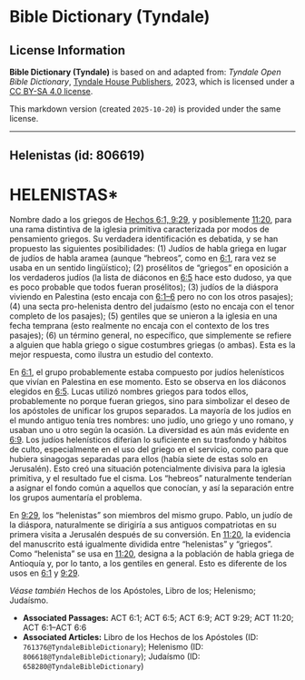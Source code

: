 # Bible Dictionary (Tyndale)

## License Information

**Bible Dictionary (Tyndale)** is based on and adapted from: _Tyndale Open Bible Dictionary_, [Tyndale House Publishers](https://tyndaleopenresources.com/), 2023, which is licensed under a [CC BY-SA 4.0 license](https://creativecommons.org/licenses/by-sa/4.0/legalcode.en).

This markdown version (created `2025-10-20`) is provided under the same license.



--------------------------------

## Helenistas (id: 806619)

HELENISTAS\*
============

Nombre dado a los griegos de [Hechos 6:1, 9:29](https://ref.ly/Acts6:1,Acts6:9), y posiblemente [11:20](https://ref.ly/Acts11:20), para una rama distintiva de la iglesia primitiva caracterizada por modos de pensamiento griegos. Su verdadera identificación es debatida, y se han propuesto las siguientes posibilidades: (1\) Judíos de habla griega en lugar de judíos de habla aramea (aunque “hebreos”, como en [6:1](https://ref.ly/Acts6:1), rara vez se usaba en un sentido lingüístico); (2\) prosélitos de “griegos” en oposición a los verdaderos judíos (la lista de diáconos en [6:5](https://ref.ly/Acts6:5) hace esto dudoso, ya que es poco probable que todos fueran prosélitos); (3\) judíos de la diáspora viviendo en Palestina (esto encaja con [6:1–6](https://ref.ly/Acts6:1-Acts6:6) pero no con los otros pasajes); (4\) una secta pro\-helenista dentro del judaísmo (esto no encaja con el tenor completo de los pasajes); (5\) gentiles que se unieron a la iglesia en una fecha temprana (esto realmente no encaja con el contexto de los tres pasajes); (6\) un término general, no específico, que simplemente se refiere a alguien que habla griego o sigue costumbres griegas (o ambas). Esta es la mejor respuesta, como ilustra un estudio del contexto.

En [6:1](https://ref.ly/Acts6:1), el grupo probablemente estaba compuesto por judíos helenísticos que vivían en Palestina en ese momento. Esto se observa en los diáconos elegidos en [6:5](https://ref.ly/Acts6:5). Lucas utilizó nombres griegos para todos ellos, probablemente no porque fueran griegos, sino para simbolizar el deseo de los apóstoles de unificar los grupos separados. La mayoría de los judíos en el mundo antiguo tenía tres nombres: uno judío, uno griego y uno romano, y usaban uno u otro según la ocasión. La diversidad es aún más evidente en [6:9](https://ref.ly/Acts6:9). Los judíos helenísticos diferían lo suficiente en su trasfondo y hábitos de culto, especialmente en el uso del griego en el servicio, como para que hubiera sinagogas separadas para ellos (había siete de estas solo en Jerusalén). Esto creó una situación potencialmente divisiva para la iglesia primitiva, y el resultado fue el cisma. Los “hebreos” naturalmente tenderían a asignar el fondo común a aquellos que conocían, y así la separación entre los grupos aumentaría el problema.

En [9:29](https://ref.ly/Acts9:29), los “helenistas” son miembros del mismo grupo. Pablo, un judío de la diáspora, naturalmente se dirigiría a sus antiguos compatriotas en su primera visita a Jerusalén después de su conversión. En [11:20](https://ref.ly/Acts11:20), la evidencia del manuscrito está igualmente dividida entre “helenistas” y “griegos”. Como “helenista” se usa en [11:20](https://ref.ly/Acts11:20), designa a la población de habla griega de Antioquía y, por lo tanto, a los gentiles en general. Esto es diferente de los usos en [6:1](https://ref.ly/Acts6:1) y [9:29](https://ref.ly/Acts9:29).

*Véase también* Hechos de los Apóstoles, Libro de los; Helenismo; Judaísmo.

* **Associated Passages:** ACT 6:1; ACT 6:5; ACT 6:9; ACT 9:29; ACT 11:20; ACT 6:1–ACT 6:6
* **Associated Articles:** Libro de los Hechos de los Apóstoles (ID: `761376@TyndaleBibleDictionary`); Helenismo (ID: `806618@TyndaleBibleDictionary`); Judaísmo (ID: `658280@TyndaleBibleDictionary`)

